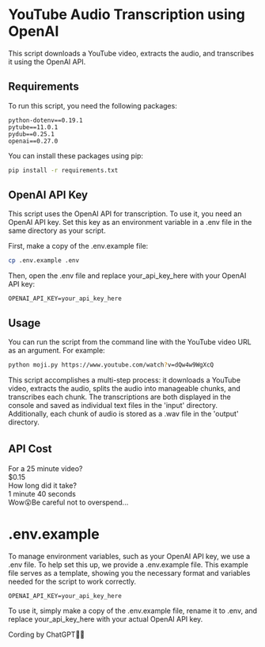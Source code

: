 # YouTube Audio Transcription using OpenAI

This script downloads a YouTube video, extracts the audio, and transcribes it using the OpenAI API.

## Requirements

To run this script, you need the following packages:

```Requirements
python-dotenv==0.19.1
pytube==11.0.1
pydub==0.25.1
openai==0.27.0
```

You can install these packages using pip:

```bash
pip install -r requirements.txt
```

## OpenAI API Key
This script uses the OpenAI API for transcription. To use it, you need an OpenAI API key. Set this key as an environment variable in a .env file in the same directory as your script.

First, make a copy of the .env.example file:

```bash
cp .env.example .env
```

Then, open the .env file and replace your_api_key_here with your OpenAI API key:

```dotenv
OPENAI_API_KEY=your_api_key_here
```

## Usage
You can run the script from the command line with the YouTube video URL as an argument. For example:

```bash
python moji.py https://www.youtube.com/watch?v=dQw4w9WgXcQ
```

This script accomplishes a multi-step process: it downloads a YouTube video, extracts the audio, splits the audio into manageable chunks, and transcribes each chunk. The transcriptions are both displayed in the console and saved as individual text files in the 'input' directory. Additionally, each chunk of audio is stored as a .wav file in the 'output' directory.

## API Cost　
For a 25 minute video?  
$0.15  
How long did it take?  
1 minute 40 seconds  
Wow😮Be careful not to overspend...

# .env.example
To manage environment variables, such as your OpenAI API key, we use a .env file. To help set this up, we provide a .env.example file. This example file serves as a template, showing you the necessary format and variables needed for the script to work correctly.

```
OPENAI_API_KEY=your_api_key_here
```

To use it, simply make a copy of the .env.example file, rename it to .env, and replace your_api_key_here with your actual OpenAI API key.

Cording by ChatGPT🚀🌟
